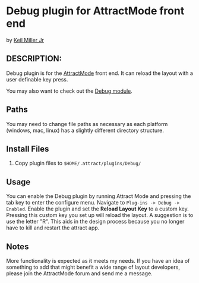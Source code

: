 # Debug plugin for AttractMode front end

by [Keil Miller Jr](http://keilmillerjr.com)

## DESCRIPTION:

Debug plugin is for the [AttractMode](http://attractmode.org) front end. It can reload the layout with a user definable key press.

You may also want to check out the [Debug module](https://github.com/keilmillerjr/debug-module).

## Paths

You may need to change file paths as necessary as each platform (windows, mac, linux) has a slightly different directory structure.

## Install Files

1. Copy plugin files to `$HOME/.attract/plugins/Debug/`

## Usage

You can enable the Debug plugin by running Attract Mode and pressing the tab key to enter the configure menu. Navigate to `Plug-ins -> Debug -> Enabled`. Enable the plugin and set the **Reload Layout Key** to a custom key. Pressing this custom key you set up will reload the layout. A suggestion is to use the letter "R". This aids in the design process because you no longer have to kill and restart the attract app.

## Notes

More functionality is expected as it meets my needs. If you have an idea of something to add that might benefit a wide range of layout developers, please join the AttractMode forum and send me a message.
